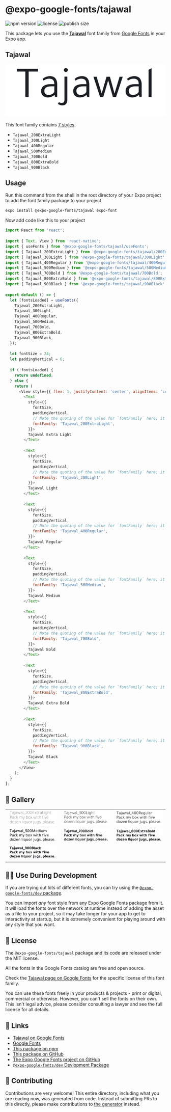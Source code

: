# @expo-google-fonts/tajawal

![npm version](https://flat.badgen.net/npm/v/@expo-google-fonts/tajawal)
![license](https://flat.badgen.net/github/license/expo/google-fonts)
![publish size](https://flat.badgen.net/packagephobia/install/@expo-google-fonts/tajawal)

This package lets you use the [**Tajawal**](https://fonts.google.com/specimen/Tajawal) font family from [Google Fonts](https://fonts.google.com/) in your Expo app.

## Tajawal

![Tajawal](./font-family.png)

This font family contains [7 styles](#-gallery).

- `Tajawal_200ExtraLight`
- `Tajawal_300Light`
- `Tajawal_400Regular`
- `Tajawal_500Medium`
- `Tajawal_700Bold`
- `Tajawal_800ExtraBold`
- `Tajawal_900Black`

## Usage

Run this command from the shell in the root directory of your Expo project to add the font family package to your project
```sh
expo install @expo-google-fonts/tajawal expo-font
```

Now add code like this to your project
```js
import React from 'react';

import { Text, View } from 'react-native';
import { useFonts } from '@expo-google-fonts/tajawal/useFonts';
import { Tajawal_200ExtraLight } from '@expo-google-fonts/tajawal/200ExtraLight';
import { Tajawal_300Light } from '@expo-google-fonts/tajawal/300Light';
import { Tajawal_400Regular } from '@expo-google-fonts/tajawal/400Regular';
import { Tajawal_500Medium } from '@expo-google-fonts/tajawal/500Medium';
import { Tajawal_700Bold } from '@expo-google-fonts/tajawal/700Bold';
import { Tajawal_800ExtraBold } from '@expo-google-fonts/tajawal/800ExtraBold';
import { Tajawal_900Black } from '@expo-google-fonts/tajawal/900Black';

export default () => {
  let [fontsLoaded] = useFonts({
    Tajawal_200ExtraLight,
    Tajawal_300Light,
    Tajawal_400Regular,
    Tajawal_500Medium,
    Tajawal_700Bold,
    Tajawal_800ExtraBold,
    Tajawal_900Black,
  });

  let fontSize = 24;
  let paddingVertical = 6;

  if (!fontsLoaded) {
    return undefined;
  } else {
    return (
      <View style={{ flex: 1, justifyContent: 'center', alignItems: 'center' }}>
        <Text
          style={{
            fontSize,
            paddingVertical,
            // Note the quoting of the value for `fontFamily` here; it expects a string!
            fontFamily: 'Tajawal_200ExtraLight',
          }}>
          Tajawal Extra Light
        </Text>

        <Text
          style={{
            fontSize,
            paddingVertical,
            // Note the quoting of the value for `fontFamily` here; it expects a string!
            fontFamily: 'Tajawal_300Light',
          }}>
          Tajawal Light
        </Text>

        <Text
          style={{
            fontSize,
            paddingVertical,
            // Note the quoting of the value for `fontFamily` here; it expects a string!
            fontFamily: 'Tajawal_400Regular',
          }}>
          Tajawal Regular
        </Text>

        <Text
          style={{
            fontSize,
            paddingVertical,
            // Note the quoting of the value for `fontFamily` here; it expects a string!
            fontFamily: 'Tajawal_500Medium',
          }}>
          Tajawal Medium
        </Text>

        <Text
          style={{
            fontSize,
            paddingVertical,
            // Note the quoting of the value for `fontFamily` here; it expects a string!
            fontFamily: 'Tajawal_700Bold',
          }}>
          Tajawal Bold
        </Text>

        <Text
          style={{
            fontSize,
            paddingVertical,
            // Note the quoting of the value for `fontFamily` here; it expects a string!
            fontFamily: 'Tajawal_800ExtraBold',
          }}>
          Tajawal Extra Bold
        </Text>

        <Text
          style={{
            fontSize,
            paddingVertical,
            // Note the quoting of the value for `fontFamily` here; it expects a string!
            fontFamily: 'Tajawal_900Black',
          }}>
          Tajawal Black
        </Text>
      </View>
    );
  }
};

```

## 🔡 Gallery


||||
|-|-|-|
|![Tajawal_200ExtraLight](.//200ExtraLight/Tajawal_200ExtraLight.ttf.png)|![Tajawal_300Light](.//300Light/Tajawal_300Light.ttf.png)|![Tajawal_400Regular](.//400Regular/Tajawal_400Regular.ttf.png)||
|![Tajawal_500Medium](.//500Medium/Tajawal_500Medium.ttf.png)|![Tajawal_700Bold](.//700Bold/Tajawal_700Bold.ttf.png)|![Tajawal_800ExtraBold](.//800ExtraBold/Tajawal_800ExtraBold.ttf.png)||
|![Tajawal_900Black](.//900Black/Tajawal_900Black.ttf.png)||||


## 👩‍💻 Use During Development

If you are trying out lots of different fonts, you can try using the [`@expo-google-fonts/dev` package](https://github.com/freeboub/google-fonts/tree/master/font-packages/dev#readme).

You can import *any* font style from any Expo Google Fonts package from it. It will load the fonts
over the network at runtime instead of adding the asset as a file to your project, so it may take longer
for your app to get to interactivity at startup, but it is extremely convenient
for playing around with any style that you want.

## 📖 License

The `@expo-google-fonts/tajawal` package and its code are released under the MIT license.

All the fonts in the Google Fonts catalog are free and open source.

Check the [Tajawal page on Google Fonts](https://fonts.google.com/specimen/Tajawal) for the specific license of this font family.

You can use these fonts freely in your products & projects - print or digital, commercial or otherwise. However, you can't sell the fonts on their own. This isn't legal advice, please consider consulting a lawyer and see the full license for all details.

## 🔗 Links

- [Tajawal on Google Fonts](https://fonts.google.com/specimen/Tajawal)
- [Google Fonts](https://fonts.google.com/)
- [This package on npm](https://www.npmjs.com/package/@expo-google-fonts/tajawal)
- [This package on GitHub](https://github.com/freeboub/google-fonts/tree/master/font-packages/tajawal)
- [The Expo Google Fonts project on GitHub](https://github.com/freeboub/google-fonts)
- [`@expo-google-fonts/dev` Devlopment Package](https://github.com/freeboub/google-fonts/tree/master/font-packages/dev)

## 🤝 Contributing

Contributions are very welcome! This entire directory, including what you are reading now, was generated from code. Instead of submitting PRs to this directly, please make contributions to [the generator](https://github.com/freeboub/google-fonts/tree/master/packages/generator) instead.
